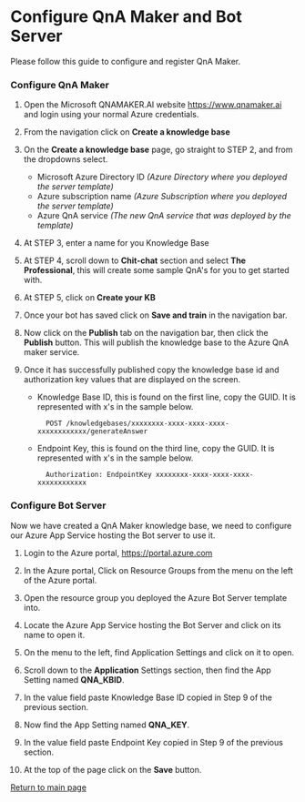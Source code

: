 # Configure QnA Maker and Bot Server

Please follow this guide to configure and register QnA Maker.

### Configure QnA Maker

1. Open the Microsoft QNAMAKER.AI website https://www.qnamaker.ai and login using your normal Azure credentials.

2. From the navigation click on **Create a knowledge base**

3. On the **Create a knowledge base** page, go straight to STEP 2, and from the dropdowns select.

    * Microsoft Azure Directory ID *(Azure Directory where you deployed the server template)*
    * Azure subscription name *(Azure Subscription where you deployed the server template)*
    * Azure QnA service *(The new QnA service that was deployed by the template)*

4. At STEP 3, enter a name for you Knowledge Base

5. At STEP 4, scroll down to **Chit-chat** section and select **The Professional**, this will create some sample QnA's for you to get started with.

6. At STEP 5, click on **Create your KB**

7. Once your bot has saved click on **Save and train** in the navigation bar.

8. Now click on the **Publish** tab on the navigation bar, then click the **Publish** button. This will publish the knowledge base to the Azure QnA maker service.

9. Once it has successfully published copy the knowledge base id and authorization key values that are displayed on the screen.

    * Knowledge Base ID, this is found on the first line, copy the GUID. It is represented with x's in the sample below.

            POST /knowledgebases/xxxxxxxx-xxxx-xxxx-xxxx-xxxxxxxxxxxx/generateAnswer

    * Endpoint Key, this is found on the third line, copy the GUID. It is represented with x's in the sample below.

            Authorization: EndpointKey xxxxxxxx-xxxx-xxxx-xxxx-xxxxxxxxxxxx

### Configure Bot Server

Now we have created a QnA Maker knowledge base, we need to configure our Azure App Service hosting the Bot server to use it.

1. Login to the Azure portal, https://portal.azure.com

2. In the Azure portal, Click on Resource Groups from the menu on the left of the Azure portal.

3. Open the resource group you deployed the Azure Bot Server template into.

4. Locate the Azure App Service hosting the Bot Server and click on its name to open it.

5. On the menu to the left, find Application Settings and click on it to open.

6. Scroll down to the **Application** Settings section, then find the App Setting named **QNA_KBID**.

7. In the value field paste Knowledge Base ID copied in Step 9 of the previous section.

8. Now find the App Setting named **QNA_KEY**.

9. In the value field paste Endpoint Key copied in Step 9 of the previous section.

10. At the top of the page click on the **Save** button.

[Return to main page](../../README.md)